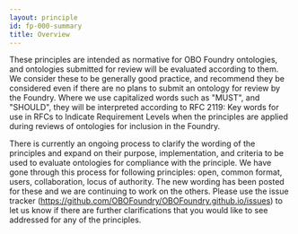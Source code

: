 ```yaml
---
layout: principle
id: fp-000-summary
title: Overview
---
```


These principles are intended as normative for OBO Foundry ontologies, and ontologies submitted for review will be evaluated according to them. We consider these to be generally good practice, and recommend they be considered even if there are no plans to submit an ontology for review by the Foundry. Where we use capitalized words such as "MUST", and "SHOULD", they will be interpreted according to RFC 2119: Key words for use in RFCs to Indicate Requirement Levels when the principles are applied during reviews of ontologies for inclusion in the Foundry. 

There is currently an ongoing process to clarify the wording of the principles and expand on their purpose, implementation, and criteria to be used to evaluate ontologies for compliance with the principle. We have gone through this process for following principles: open, common format, users, collaboration, locus of authority. The new wording has been posted for these and we are continuing to work on the others. Please use the issue tracker (https://github.com/OBOFoundry/OBOFoundry.github.io/issues) to let us know if there are further clarifications that you would like to see addressed for any of the principles. 
